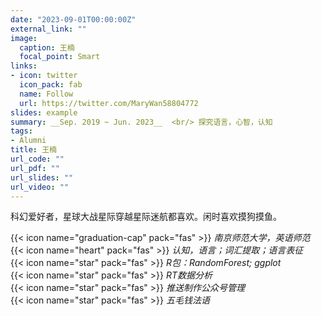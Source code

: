 ```yaml
---
date: "2023-09-01T00:00:00Z"
external_link: ""
image:
  caption: 王楠
  focal_point: Smart
links:
- icon: twitter
  icon_pack: fab
  name: Follow
  url: https://twitter.com/MaryWan58804772
slides: example
summary: __Sep. 2019 ~ Jun. 2023__  <br/> 探究语言，心智，认知
tags:
- Alumni
title: 王楠
url_code: ""
url_pdf: ""
url_slides: ""
url_video: ""
---
```

科幻爱好者，星球大战星际穿越星际迷航都喜欢。闲时喜欢摸狗摸鱼。

{{< icon name="graduation-cap" pack="fas" >}} _南京师范大学，英语师范_  
{{< icon name="heart" pack="fas" >}} _认知，语言；词汇提取；语言表征_  
{{< icon name="star" pack="fas" >}} _R包：RandomForest; ggplot_  
{{< icon name="star" pack="fas" >}} _RT数据分析_  
{{< icon name="star" pack="fas" >}} _推送制作公众号管理_   
{{< icon name="star" pack="fas" >}} _五毛钱法语_  

